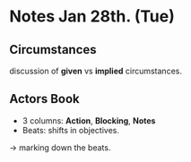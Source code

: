 # Notes Jan 28th. (Tue)

## Circumstances

discussion of **given** vs **implied** circumstances.

## Actors Book

- 3 columns: **Action**, **Blocking**, **Notes**
- Beats: shifts in objectives.

-> marking down the beats. 

